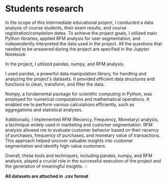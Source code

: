 # Students research

In the scope of this intermediate educational project, I conducted a data analysis of course students, their exam results, and course registration/completion dates. To achieve the project goals, I utilized main Python libraries, applied RFM analysis for user segmentation, and independently interpreted the data used in the project. All the questions that needed to be answered during the project are specified in the Jupyter Notebook

In the project, I utilized pandas, numpy, and RFM analysis.

I used pandas, a powerful data manipulation library, for handling and analyzing the project's datasets. It provided efficient data structures and functions to clean, transform, and filter the data.

Numpy, a fundamental package for scientific computing in Python, was employed for numerical computations and mathematical operations. It enabled me to perform various calculations efficiently, such as aggregations and statistical analyses.

Additionally, I implemented RFM (Recency, Frequency, Monetary) analysis, a technique widely used in marketing and customer segmentation. RFM analysis allowed me to evaluate customer behavior based on their recency of purchases, frequency of purchases, and monetary value of transactions. This approach helped uncover valuable insights into customer segmentation and identify high-value customers.

Overall, these tools and techniques, including pandas, numpy, and RFM analysis, played a crucial role in the successful execution of the project and the generation of meaningful insights. 💡

**All datasets are attached in .csv format**
